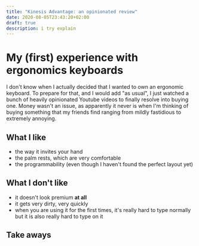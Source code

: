 ```yaml
---
title: "Kinesis Advantage: an opinionated review"
date: 2020-08-05T23:43:20+02:00
draft: true
description: i try explain
---
```


# My (first) experience with ergonomics keyboards
<!--insert an actual photo of the thing here-->
I don't know when I actually decided that I wanted to own an ergonomic keyboard.
To prepare for that, and I would add "as usual", I just watched a bunch of heavily opinionated Youtube videos to finally resolve into buying one.
Money wasn't an issue, as apparently it never is when I'm thinking of buying something that my friends find ranging from mildly fastidious to extremely annoying.

<!--Anyway, now that some time has passed and I have grown accustomed to it but I don't think I have a fully grown opinion yet. -->

##  What I like
* the way it invites your hand
* the palm rests, which are very comfortable
* the programmability (even though I haven't found the perfect layout yet)

##  What I don't like
* it doesn't look premium **at all**
* it gets very dirty, very quickly
* when you are using it for the first times, it's really hard to type normally but it is also really hard to type on it 

## Take aways
<!--photo of me smiling with the thing in my hand-->
